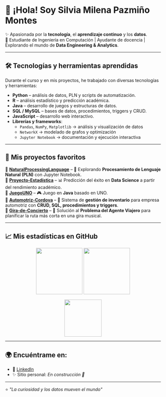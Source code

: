 # 👋 ¡Hola! Soy Silvia Milena Pazmiño Montes

✨ Apasionada por la **tecnología**, el **aprendizaje continuo** y los **datos**.  
🚀 Estudiante de Ingeniería en Computación | Ayudante de docencia | Explorando el mundo de **Data Engineering & Analytics**.  

---

## 🛠️ Tecnologías y herramientas aprendidas

Durante el curso y en mis proyectos, he trabajado con diversas tecnologías y herramientas:  

- **Python** – análisis de datos, PLN y scripts de automatización.  
- **R** – análisis estadístico y predicción académica.  
- **Java** – desarrollo de juegos y estructuras de datos.  
- **SQL / MySQL** – bases de datos, procedimientos, triggers y CRUD.  
- **JavaScript** – desarrollo web interactivo.  
- **Librerías y frameworks**:  
  - `Pandas`, `NumPy`, `Matplotlib` → análisis y visualización de datos  
  - `NetworkX` → modelado de grafos y optimización  
  - `Jupyter Notebook` → documentación y ejecución interactiva  

---

## 🚀 Mis proyectos favoritos

🔹 [**NaturalProcessingLanguage**](https://github.com/leno-mpm/NaturalProcessingLanguage) – 🧠 Explorando **Procesamiento de Lenguaje Natural (PLN)** con Jupyter Notebook.  
🔹 [**Proyecto-Estadística**](https://github.com/leno-mpm/Proyecto-Estad-stica) – 📊 Predicción del éxito en **Data Science** a partir del rendimiento académico.  
🔹 [**JuegoUNO**](https://github.com/leno-mpm/JuegoUNO) – 🎮 Juego en **Java** basado en UNO.  
🔹 [**Automotriz-Cordova**](https://github.com/leno-mpm/Automotriz-Cordova) – 🚗 Sistema de **gestión de inventario** para empresa automotriz con **CRUD, SQL, procedimientos y triggers**.  
🔹 [**Gira-de-Concierto**](https://github.com/leno-mpm/Gira-de-Concierto) – 🎤 Solución al **Problema del Agente Viajero** para planificar la ruta más corta en una gira musical.

---

## 📈 Mis estadísticas en GitHub

<p align="center">
  <img src="https://github-readme-stats.vercel.app/api?username=leno-mpm&theme=vue-dark&show_icons=true&hide_border=true&count_private=true" height="150"/>
  <img src="https://github-readme-streak-stats.herokuapp.com/?user=leno-mpm&theme=vue-dark&hide_border=true" height="150"/>
</p>

<p align="center">
  <img src="https://github-readme-stats.vercel.app/api/top-langs/?username=leno-mpm&theme=vue-dark&show_icons=true&hide_border=true&layout=compact" height="120"/>
</p>

---

## 🌍 Encuéntrame en:
- 💼 [LinkedIn](https://ec.linkedin.com/in/milena-pazmino-montes)  
- ✨ Sitio personal: *En construcción 🚧*  

---

⭐ *"La curiosidad y los datos mueven el mundo"*  
